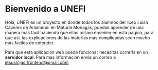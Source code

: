 # Bienvenido a UNEFI
<p>Hola, UNEFI es un proyecto en donde todos los alumnos del liceo Luisa Cáceres de Arismendi en Maturín Monagas, puedan aprender de una manera mas facil haciendo que ellos mismo enseñen en esta pagina, para que asi, las explicaciones de las materias mas complicadas sean mucho mas faciles de entender.</p>
<p>Para que esta aplicacion web pueda funcionar necesitas correrla en un <b>servidor local</b>. Para mas informacion envia un correo a <a href="mailto:jesusrojas.frontend@gmail.com" target="_blanck">jesusrojas.frontend@gmail.com</a></p>

